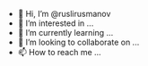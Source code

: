 - 👋 Hi, I’m @ruslirusmanov
- 👀 I’m interested in ...
- 🌱 I’m currently learning ...
- 💞️ I’m looking to collaborate on ...
- 📫 How to reach me ...

<!---
ruslirusmanov/ruslirusmanov is a ✨ special ✨ repository because its `README.md` (this file) appears on your GitHub profile.
You can click the Preview link to take a look at your changes.
--->
